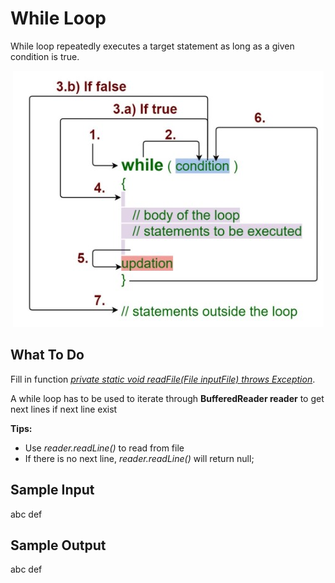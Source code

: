 # While Loop

While loop repeatedly executes a target statement as long as a given condition is true.

<p align="center">
  <img src="metadata/whileloop.jpg">
</p> 

## **What To Do**  

Fill in function [_private static void readFile(File inputFile) throws Exception_](https://github.com/CertifaiAI/learn-java-the-certifai-way/blob/master/java-core/src/main/java/ai/certifai/intermediate/ex11/WhileLoop.java#L58-L63).

A while loop has to be used to iterate through **BufferedReader reader** to get next lines if next line exist

**Tips:** 
- Use _reader.readLine()_ to read from file
- If there is no next line, _reader.readLine()_ will return null;

## **Sample Input** 
abc
def

## **Sample Output** 
abc
def

